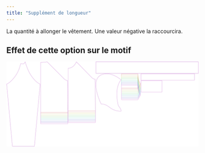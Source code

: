 ```yaml
---
title: "Supplément de longueur"
---
```


La quantité à allonger le vêtement. Une valeur négative la raccourcira.

## Effet de cette option sur le motif

![Cette image montre l'effet de cette option en superposant plusieurs variantes qui ont une valeur différente pour cette option](hugo_lengthbonus_sample.svg "Effet de cette option sur le motif")
